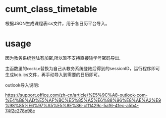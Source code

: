 # cumt_class_timetable
根据JSON生成课程表ics文件，用于各日历平台导入。
# usage
因为教务系统登陆有加密,所以暂不支持直接输学号密码导出.

主函数里的`cookie`替换为自己从教务系统登陆后得到的sessionID，运行程序即可生成kcb.ics文件，再手动导入到需要的日历即可。

outlook导入说明:

https://support.office.com/zh-cn/article/%E5%9C%A8-outlook-com-%E4%B8%AD%E5%AF%BC%E5%85%A5%E6%88%96%E8%AE%A2%E9%98%85%E6%97%A5%E5%8E%86-cff1429c-5af6-41ec-a5b4-74f2c278e98c
